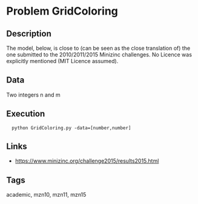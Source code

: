 # Problem GridColoring
## Description
The model, below, is close to (can be seen as the close translation of) the one submitted to the 2010/2011/2015 Minizinc challenges.
No Licence was explicitly mentioned (MIT Licence assumed).

## Data
  Two integers n and m

## Execution
```
  python GridColoring.py -data=[number,number]
```

## Links
  - https://www.minizinc.org/challenge2015/results2015.html

## Tags
  academic, mzn10, mzn11, mzn15
